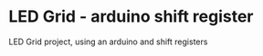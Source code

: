 LED Grid - arduino shift register
===================

LED Grid project, using an arduino and shift registers 
